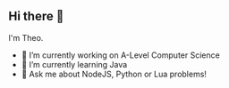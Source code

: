 ## Hi there 👋

I'm Theo.

- 🔭 I’m currently working on A-Level Computer Science
- 🌱 I’m currently learning Java
- 💬 Ask me about NodeJS, Python or Lua problems!

<!--
**Sibyrd/Sibyrd** is a ✨ _special_ ✨ repository because its `README.md` (this file) appears on your GitHub profile.

Here are some ideas to get you started:

- 🔭 I’m currently working on ...
- 🌱 I’m currently learning ...
- 👯 I’m looking to collaborate on ...
- 🤔 I’m looking for help with ...
- 💬 Ask me about ...
- 📫 How to reach me: ...
- 😄 Pronouns: ...
- ⚡ Fun fact: ...
-->
